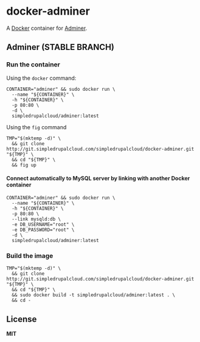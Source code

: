 # docker-adminer

A [Docker](https://docker.com/) container for [Adminer](http://www.adminer.org/).

## Adminer (STABLE BRANCH)

### Run the container

Using the `docker` command:

    CONTAINER="adminer" && sudo docker run \
      --name "${CONTAINER}" \
      -h "${CONTAINER}" \
      -p 80:80 \
      -d \
      simpledrupalcloud/adminer:latest
      
Using the `fig` command

    TMP="$(mktemp -d)" \
      && git clone http://git.simpledrupalcloud.com/simpledrupalcloud/docker-adminer.git "${TMP}" \
      && cd "${TMP}" \
      && fig up

#### Connect automatically to MySQL server by linking with another Docker container

    CONTAINER="adminer" && sudo docker run \
      --name "${CONTAINER}" \
      -h "${CONTAINER}" \
      -p 80:80 \
      --link mysqld:db \
      -e DB_USERNAME="root" \
      -e DB_PASSWORD="root" \
      -d \
      simpledrupalcloud/adminer:latest

### Build the image

    TMP="$(mktemp -d)" \
      && git clone http://git.simpledrupalcloud.com/simpledrupalcloud/docker-adminer.git "${TMP}" \
      && cd "${TMP}" \
      && sudo docker build -t simpledrupalcloud/adminer:latest . \
      && cd -

## License

**MIT**
